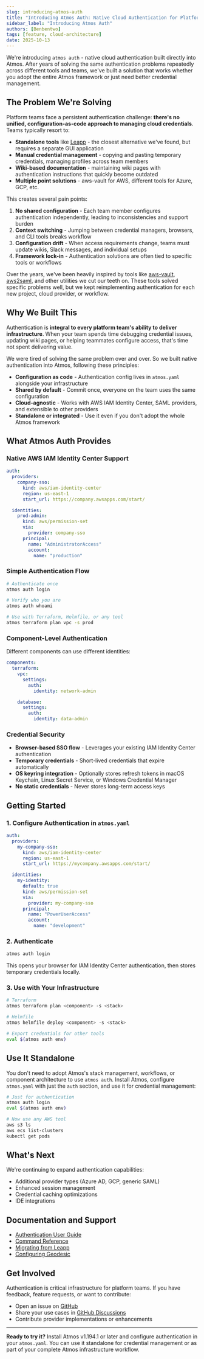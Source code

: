```yaml
---
slug: introducing-atmos-auth
title: "Introducing Atmos Auth: Native Cloud Authentication for Platform Teams"
sidebar_label: "Introducing Atmos Auth"
authors: [Benbentwo]
tags: [feature, cloud-architecture]
date: 2025-10-13
---
```


We're introducing `atmos auth` - native cloud authentication built directly into Atmos. After years of solving the same authentication problems repeatedly across different tools and teams, we've built a solution that works whether you adopt the entire Atmos framework or just need better credential management.

<!--truncate-->

## The Problem We're Solving

Platform teams face a persistent authentication challenge: **there's no unified, configuration-as-code approach to managing cloud credentials**. Teams typically resort to:

- **Standalone tools** like [Leapp](https://www.leapp.cloud/) - the closest alternative we've found, but requires a separate GUI application
- **Manual credential management** - copying and pasting temporary credentials, managing profiles across team members
- **Wiki-based documentation** - maintaining wiki pages with authentication instructions that quickly become outdated
- **Multiple point solutions** - aws-vault for AWS, different tools for Azure, GCP, etc.

This creates several pain points:

1. **No shared configuration** - Each team member configures authentication independently, leading to inconsistencies and support burden
2. **Context switching** - Jumping between credential managers, browsers, and CLI tools breaks workflow
3. **Configuration drift** - When access requirements change, teams must update wikis, Slack messages, and individual setups
4. **Framework lock-in** - Authentication solutions are often tied to specific tools or workflows

Over the years, we've been heavily inspired by tools like [aws-vault](https://github.com/99designs/aws-vault), [aws2saml](https://github.com/Versent/saml2aws), and other utilities we cut our teeth on. These tools solved specific problems well, but we kept reimplementing authentication for each new project, cloud provider, or workflow.

## Why We Built This

Authentication is **integral to every platform team's ability to deliver infrastructure**. When your team spends time debugging credential issues, updating wiki pages, or helping teammates configure access, that's time not spent delivering value.

We were tired of solving the same problem over and over. So we built native authentication into Atmos, following these principles:

- **Configuration as code** - Authentication config lives in `atmos.yaml` alongside your infrastructure
- **Shared by default** - Commit once, everyone on the team uses the same configuration
- **Cloud-agnostic** - Works with AWS IAM Identity Center, SAML providers, and extensible to other providers
- **Standalone or integrated** - Use it even if you don't adopt the whole Atmos framework

## What Atmos Auth Provides

### Native AWS IAM Identity Center Support

```yaml
auth:
  providers:
    company-sso:
      kind: aws/iam-identity-center
      region: us-east-1
      start_url: https://company.awsapps.com/start/

  identities:
    prod-admin:
      kind: aws/permission-set
      via:
        provider: company-sso
      principal:
        name: "AdministratorAccess"
        account:
          name: "production"
```

### Simple Authentication Flow

```bash
# Authenticate once
atmos auth login

# Verify who you are
atmos auth whoami

# Use with Terraform, Helmfile, or any tool
atmos terraform plan vpc -s prod
```

### Component-Level Authentication

Different components can use different identities:

```yaml
components:
  terraform:
    vpc:
      settings:
        auth:
          identity: network-admin

    database:
      settings:
        auth:
          identity: data-admin
```

### Credential Security

- **Browser-based SSO flow** - Leverages your existing IAM Identity Center authentication
- **Temporary credentials** - Short-lived credentials that expire automatically
- **OS keyring integration** - Optionally stores refresh tokens in macOS Keychain, Linux Secret Service, or Windows Credential Manager
- **No static credentials** - Never stores long-term access keys

## Getting Started

### 1. Configure Authentication in `atmos.yaml`

```yaml
auth:
  providers:
    my-company-sso:
      kind: aws/iam-identity-center
      region: us-east-1
      start_url: https://mycompany.awsapps.com/start/

  identities:
    my-identity:
      default: true
      kind: aws/permission-set
      via:
        provider: my-company-sso
      principal:
        name: "PowerUserAccess"
        account:
          name: "development"
```

### 2. Authenticate

```bash
atmos auth login
```

This opens your browser for IAM Identity Center authentication, then stores temporary credentials locally.

### 3. Use with Your Infrastructure

```bash
# Terraform
atmos terraform plan <component> -s <stack>

# Helmfile
atmos helmfile deploy <component> -s <stack>

# Export credentials for other tools
eval $(atmos auth env)
```

## Use It Standalone

You don't need to adopt Atmos's stack management, workflows, or component architecture to use `atmos auth`. Install Atmos, configure `atmos.yaml` with just the `auth` section, and use it for credential management:

```bash
# Just for authentication
atmos auth login
eval $(atmos auth env)

# Now use any AWS tool
aws s3 ls
aws ecs list-clusters
kubectl get pods
```

## What's Next

We're continuing to expand authentication capabilities:

- Additional provider types (Azure AD, GCP, generic SAML)
- Enhanced session management
- Credential caching optimizations
- IDE integrations

## Documentation and Support

- [Authentication User Guide](/cli/commands/auth/usage)
- [Command Reference](/cli/commands/auth/login)
- [Migrating from Leapp](/cli/commands/auth/tutorials/migrating-from-leapp)
- [Configuring Geodesic](/cli/commands/auth/tutorials/configuring-geodesic)

## Get Involved

Authentication is critical infrastructure for platform teams. If you have feedback, feature requests, or want to contribute:

- Open an issue on [GitHub](https://github.com/cloudposse/atmos/issues)
- Share your use cases in [GitHub Discussions](https://github.com/cloudposse/atmos/discussions)
- Contribute provider implementations or enhancements

---

**Ready to try it?** Install Atmos v1.194.1 or later and configure authentication in your `atmos.yaml`. You can use it standalone for credential management or as part of your complete Atmos infrastructure workflow.
